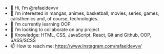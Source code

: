 - 👋 Hi, I’m @rafaeldevvv
- 👀 I’m interested in mangas, animes, basketball, movies, series, games, calisthenics and, of course, technologies.
- 🌱 I’m currently learning OOP.
- 💞️ I’m looking to collaborate on any project
- 📖 Knowledge: HTML, CSS, JavaScript, React, Git and Github, OOP, SASS/SCSS
- 📫 How to reach me: https://www.instagram.com/rafaeldevvv/

<!---
rafaeldevvv/rafaeldevvv is a ✨ special ✨ repository because its `README.md` (this file) appears on your GitHub profile.
You can click the Preview link to take a look at your changes.
--->

